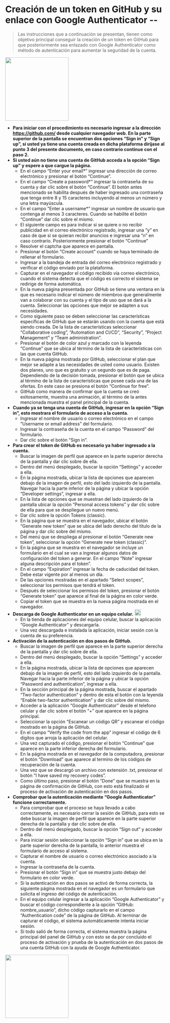 # Creación de un token en GitHub y su enlace con Google Authenticator --
> Las instrucciones que a continuación se presentan, tienen como objetivo principal conseguir la creación de un token en GitHub para que posteriormente sea enlazado con Google Authenticator como método de autenticación para aumentar la seguridad de la cuenta.

<img src="https://user-images.githubusercontent.com/132395579/235983330-61787f16-61b8-4e2d-82d9-621b4e02b79b.jpg" width="200px"/>


- **Para iniciar con el procedimiento es necesario ingresar a la dirección https://github.com/ desde cualquier navegador web. En la parte superior de la pantalla se encuentran dos opciones “Sign in” y “Sign up”, si usted ya tiene una cuenta creada en dicha plataforma diríjase al punto 3 del presente documento, en caso contrario continue con el paso 2.**
- **Si usted aún no tiene una cuenta de GitHub acceda a la opción “Sign up” y espere a que cargue la página.**
  - En el campo “Enter your email*” ingresar una dirección de correo electrónico y presionar el botón “Continue”.
  - En el campo “Create a password*” ingresar la contraseña de su cuenta y dar clic sobre el botón “Continue”. El botón antes mencionado se habilita después de haber ingresado una contraseña que tenga entre 8 y 15 caracteres incluyendo al menos un número y una letra mayúscula.
  - En el campo “Enter a username*” ingresar un nombre de usuario que contenga al menos 3 caracteres. Cuando se habilite el botón “Continue” dar clic sobre el mismo.
  - El siguiente campo es para indicar si se quiere o no recibir publicidad en el correo electrónico registrado, ingresar una “y” en caso de que si se quieran recibir anuncios e ingresar una “n” en caso contrario. Posteriormente presionar el botón “Continue”
  -  Resolver el captcha que aparece en pantalla.
  -  Presionar el botón “Create account” cuando se haya terminado de rellenar el formulario.
  -  Ingresar a la bandeja de entrada del correo electrónico registrado y verificar el código enviado por la plataforma.
  -  Capturar en el navegador el código recibido vía correo electrónico, cuando el sistema detecta que el código es correcto el sistema se redirige de forma automática.
  -  En la nueva página presentada por GitHub se tiene una ventana en la que es necesario indicar el número de miembros que generalmente van a colaborar con su cuenta y el tipo de uso que se dará a la cuenta. Seleccionar las opciones que mejor se adapten a sus necesidades.
  -  Como siguiente paso se deben seleccionar las características específicas de GitHub que se estarán usando con la cuenta que está siendo creada. De la lista de características seleccionar “Collaborative coding”, “Automation and CI/CD”, “Security”, “Project Management” y “Team administration”.
  -  Presionar el botón de color azul y marcado con la leyenda “Continue” que se ubica al término de la lista de características con las que cuenta GitHub.
  -  En la nueva página mostrada por GitHub, seleccionar el plan que mejor se adapte a las necesidades de usted como usuario. Existen dos planes, uno que es gratuito y un segundo que es de paga. Dependiendo de la decisión tomada, presionar el botón que se ubica al término de la lista de características que posee cada una de las ofertas. En este caso se presiona el botón “Continue for free”.
  -  GitHub como manera de confirmar que la cuenta se creó exitosamente, muestra una animación, al término de la antes mencionada muestra el panel principal de la cuenta.
- **Cuando ya se tenga una cuenta de GitHub, ingresar en la opción “Sign in”, esto mostrara el formulario de acceso a la cuenta.**
  - Ingresar el nombre de usuario o correo electrónico en el campo “Username or email address” del formulario.
  - Ingresar la contraseña de la cuenta en el campo “Password” del formulario.
  - Dar clic sobre el botón “Sign in”.
- **Para crear el token de GitHub es necesario ya haber ingresado a la cuenta.**
  - Buscar la imagen de perfil que aparece en la parte superior derecha de la pantalla y dar clic sobre de ella.
  - Dentro del menú desplegado, buscar la opción “Settings” y acceder a ella.
  - En la página mostrada, ubicar la lista de opciones que aparecen debajo de la imagen de perfil, esto del lado izquierdo de la pantalla. Navegar hacia la parte inferior de la página y ubicar la opción “Developer settings”, ingresar a ella.
  - En la lista de opciones que se muestran del lado izquierdo de la pantalla ubicar la opción “Personal access tokens” y dar clic sobre de ella para que se despliegue un nuevo menú.
  - Dar clic sobre la opción Tokens (classic).
  - En la página que se muestra en el navegador, ubicar el botón “Generate new token” que se ubica del lado derecho del título de la página y dar clic sobre del mismo.
  - Del menú que se despliega al presionar el botón “Generate new token”, seleccionar la opción “Generate new token (classic)”.
  - En la página que se muestra en el navegador se incluye un formulario en el cual se van a ingresar algunos datos de configuración del token a generar. En el campo “Note” ingresar alguna descripción para el token”.
  - En el campo “Expiration” ingresar la fecha de caducidad del token. Debe estar vigente por al menos un día.
  - De las opciones mostradas en el apartado “Select scopes”, seleccionar los permisos que tendrá el token.
  -  Después de seleccionar los permisos del token, presionar el botón “Generate token” que aparece al final de la página en color verde.
  -   Copiar el token que se muestra en la nueva página mostrada en el navegador.
- **Descarga de Google Authenticator en un equipo celular.** <img src="https://user-images.githubusercontent.com/132395579/235983647-4dc7ba11-b3fa-4610-b6d2-0528950280b3.png" width="20px"/>
  - En la tienda de aplicaciones del equipo celular, buscar la aplicación “Google Authenticator” y descargarla.
  - Una vez descargada e instalada la aplicación, iniciar sesión con la cuenta de su preferencia.
- **Activación de la autenticación en dos pasos de GitHub.**
  - Buscar la imagen de perfil que aparece en la parte superior derecha de la pantalla y dar clic sobre de ella.
  - Dentro del menú desplegado, buscar la opción “Settings” y acceder a ella.
  - En la página mostrada, ubicar la lista de opciones que aparecen debajo de la imagen de perfil, esto del lado izquierdo de la pantalla. Navegar hacia la parte inferior de la página y ubicar la opción “Password and authentication”, ingresar a ella.
  - En la sección principal de la página mostrada, buscar el apartado “Two-factor authentication” y dentro de esta el botón con la leyenda “Enable two-factor authentication” y dar clic sobre del mismo.
  - Acceder a la aplicación “Google Authenticator” desde el telefono celular y dar clic sobre el botón “+” que aparece en la página principal.
  - Seleccionar la opción “Escanear un código QR” y escanear el código mostrado en la página de GitHub.
  - En el campo “Verify the code from the app” ingresar el código de 6 dígitos que arroja la aplicación del celular.
  - Una vez capturado el código, presionar el botón “Continue” que aparece en la parte inferior derecha del formulario.
  - En la página mostrada en el navegador de la computadora, presionar el botón “Download” que aparece al termino de los códigos de recuperación de la cuenta.
  - Una vez que se descargó un archivo con extensión .txt, presionar el botón “I have saved my recovery codes”.
  - Como último paso, presionar el botón “Done” que se muestra en la página de confirmación de GitHub, con esto está finalizado el proceso de activación de autenticación en dos pasos.
- **Comprobar que la autenticación mediante “Google Authenticator” funcione correctamente.**
  - Para comprobar que el proceso se haya llevado a cabo correctamente, es necesario cerrar la sesión de GitHub, para esto se debe buscar la imagen de perfil que aparece en la parte superior derecha de la pantalla y dar clic sobre de ella.
  - Dentro del menú desplegado, buscar la opción “Sign out” y acceder a ella.
  - Para iniciar sesión seleccionar la opción “Sign in” que se ubica en la parte superior derecha de la pantalla, lo anterior muestra el formulario de acceso al sistema.
  - Capturar el nombre de usuario o correo electrónico asociado a la cuenta.
  - Ingresar la contraseña de la cuenta.
  - Presionar el botón “Sign in” que se muestra justo debajo del formulario en color verde.
  - Si la autenticación en dos pasos se activó de forma correcta, la siguiente página mostrada en el navegador es un formulario que solicita el ingreso del código de autenticación.
  - En el equipo celular ingresar a la aplicación “Google Authenticator” y buscar el código correspondiente a la opción “GitHub: nombre_usuario”, dicho código capturarlo en el campo “Authentication code” de la página de GitHub. Al terminar de capturar el código, el sistema automáticamente intenta iniciar sesión.
  - Si todo salió de forma correcta, el sistema muestra la página principal del panel de GitHub y con esto se da por concluido el proceso de activación y prueba de la autenticación en dos pasos de una cuenta GitHub con la ayuda de Google Authenticator.

<img src="https://user-images.githubusercontent.com/132395579/235983647-4dc7ba11-b3fa-4610-b6d2-0528950280b3.png" width="200px"/>
